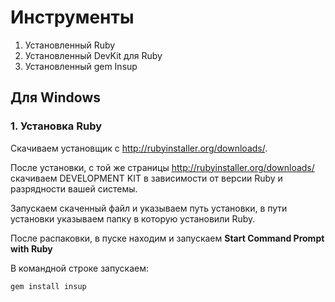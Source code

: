 # Инструменты

  1. Установленный Ruby
  2. Установленный DevKit для Ruby
  3. Установленный gem Insup

## Для Windows

### 1. Установка Ruby

Скачиваем установщик с http://rubyinstaller.org/downloads/.

После установки, с той же страницы http://rubyinstaller.org/downloads/ скачиваем DEVELOPMENT KIT в зависимости от версии Ruby и разрядности вашей системы.

Запускаем скаченный файл и указываем путь установки, в пути установки указываем папку в которую установили Ruby.

После распаковки, в пуске находим и запускаем **Start Command Prompt with Ruby**

В командной строке запускаем:
```sh
gem install insup
```